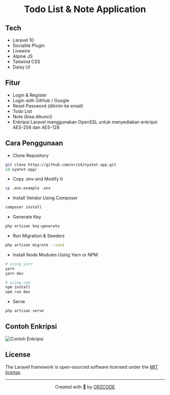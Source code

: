 <h1 align="center">Todo List & Note Application</h1>

## Tech

-   Laravel 10
-   Socialite Plugin
-   Livewire
-   Alpine JS
-   Tailwind CSS
-   Daisy UI

## Fitur

-   Login & Register
-   Login with GitHub / Google
-   Reset Password (dikirim ke email)
-   Todo List
-   Note (bisa dikunci)
-   Enkripsi Laravel menggunakan OpenSSL untuk menyediakan enkripsi AES-256 dan AES-128

## Cara Penggunaan

-   Clone Repository

```bash
git clone https://github.com/orz14/nyatet-app.git
cd nyatet-app/
```

-   Copy .env and Modify It

```bash
cp .env.example .env
```

-   Install Vendor Using Composer

```bash
composer install
```

-   Generate Key

```bash
php artisan key:generate
```

-   Run Migration & Seeders

```bash
php artisan migrate --seed
```

-   Install Node Modules Using Yarn or NPM

```bash
# using yarn
yarn
yarn dev

# using npm
npm install
npm run dev
```

-   Serve

```bash
php artisan serve
```

## Contoh Enkripsi

<img src="https://cdn.jsdelivr.net/gh/orz14/orzcode@main/img/contoh-enkripsi.png" alt="Contoh Enkripsi">

## License

The Laravel framework is open-sourced software licensed under the [MIT license](https://opensource.org/licenses/MIT).

---

<p align="center">Created with 💚 by <a href="https://orzproject.my.id" target="_blank">ORZCODE</a></p>
